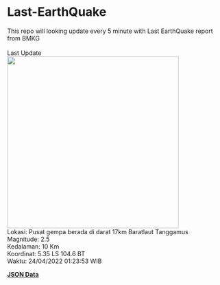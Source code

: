 # Last-EarthQuake
This repo will looking update every 5 minute with Last EarthQuake report from BMKG
<br>
<br>
Last Update
<br>
<img src="https://ews.bmkg.go.id/TEWS/data/20220424012353.mmi.jpg" width="400"/>
<br>
Lokasi: Pusat gempa berada di darat 17km Baratlaut Tanggamus <br>
Magnitude: 2.5 <br>
Kedalaman: 10 Km <br>
Koordinat: 5.35 LS 104.6 BT <br>
Waktu: 24/04/2022 01:23:53 WIB <br>

<a href="./data/data.json">**JSON Data**</a>
